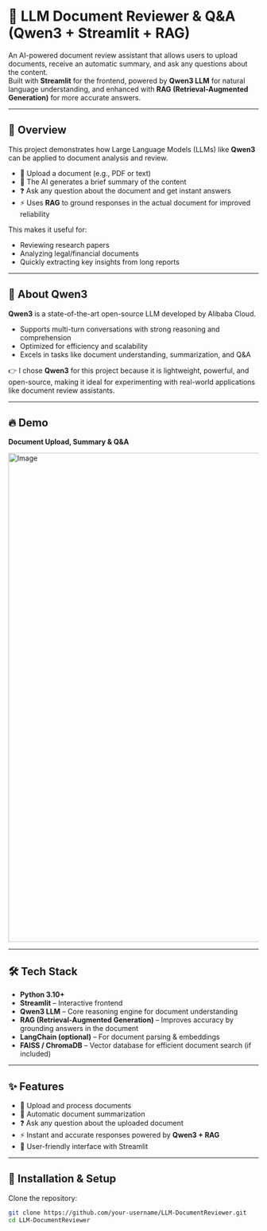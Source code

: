 # 📄 LLM Document Reviewer & Q&A (Qwen3 + Streamlit + RAG)

An AI-powered document review assistant that allows users to upload documents, receive an automatic summary, and ask any questions about the content.  
Built with **Streamlit** for the frontend, powered by **Qwen3 LLM** for natural language understanding, and enhanced with **RAG (Retrieval-Augmented Generation)** for more accurate answers.

---

## 📖 Overview

This project demonstrates how Large Language Models (LLMs) like **Qwen3** can be applied to document analysis and review.

- 📂 Upload a document (e.g., PDF or text)  
- 📝 The AI generates a brief summary of the content  
- ❓ Ask any question about the document and get instant answers  
- ⚡ Uses **RAG** to ground responses in the actual document for improved reliability  

This makes it useful for:

- Reviewing research papers  
- Analyzing legal/financial documents  
- Quickly extracting key insights from long reports  

---

## 🤖 About Qwen3

**Qwen3** is a state-of-the-art open-source LLM developed by Alibaba Cloud.  

- Supports multi-turn conversations with strong reasoning and comprehension  
- Optimized for efficiency and scalability  
- Excels in tasks like document understanding, summarization, and Q&A  

👉 I chose **Qwen3** for this project because it is lightweight, powerful, and open-source, making it ideal for experimenting with real-world applications like document review assistants.  

---

## 🔥 Demo

**Document Upload, Summary & Q&A**

<img width="1512" height="982" alt="Image" src="https://github.com/user-attachments/assets/828361ec-6bb0-4d7a-9278-6562d24820d1" />

---

## 🛠 Tech Stack

- **Python 3.10+**  
- **Streamlit** – Interactive frontend  
- **Qwen3 LLM** – Core reasoning engine for document understanding  
- **RAG (Retrieval-Augmented Generation)** – Improves accuracy by grounding answers in the document  
- **LangChain (optional)** – For document parsing & embeddings  
- **FAISS / ChromaDB** – Vector database for efficient document search (if included)  

---

## ✨ Features

- 📂 Upload and process documents  
- 📝 Automatic document summarization  
- ❓ Ask any question about the uploaded document  
- ⚡ Instant and accurate responses powered by **Qwen3 + RAG**  
- 🎨 User-friendly interface with Streamlit  

---

## 🚀 Installation & Setup

Clone the repository:

```bash
git clone https://github.com/your-username/LLM-DocumentReviewer.git
cd LLM-DocumentReviewer
